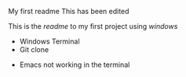 My first readme
This has been edited

This is the *readme* to my first project using _windows_
*    Windows Terminal
*    Git clone
-    Emacs not working in the terminal